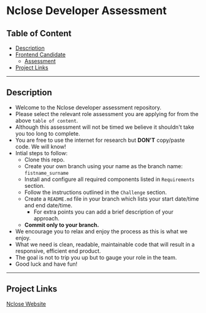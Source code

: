 # Nclose Developer Assessment

## Table of Content
+ [Description](#description)
+ [Frontend Candidate](#frontend-candidate)
    - [Assessment](Frontend%20Assesment/README.md)
+ [Project Links](#project-links)

---
## Description
- Welcome to the Nclose developer assessment repository.
- Please select the relevant role assessment you are applying for from the above `table of content`.
- Although this assessment will not be timed we believe it shouldn't take you too long to complete.
- You are free to use the internet for research but **DON'T** copy/paste code. We will know!
- Intial steps to follow:
    + Clone this repo.
    + Create your own branch using your name as the branch name: `fistname_surname`
    + Install and configure all required components listed in `Requirements` section.
    + Follow the instructions outlined in the `Challenge` section.
    + Create a `README.md` file in your branch which lists your start date/time and end date/time.
       + For extra points you can add a brief description of your approach.
    + **Commit only to your branch.**
- We encourage you to relax and enjoy the process as this is what we enjoy.
- What we need is clean, readable, maintainable code that will result in a responsive, efficient end product.
- The goal is not to trip you up but to gauge your role in the team.
- Good luck and have fun!



---
## Project Links
[Nclose Website](https://www.nclose.com/)